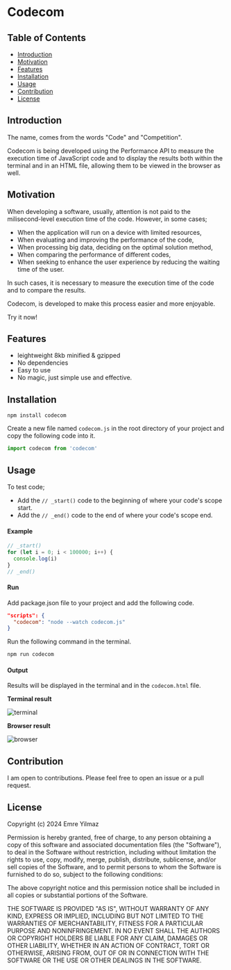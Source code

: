 # Codecom

## Table of Contents

- [Introduction](#introduction)
- [Motivation](#motivation)
- [Features](#features)
- [Installation](#installation)
- [Usage](#usage)
- [Contribution](#contribution)
- [License](#mit-license)

## Introduction

The name, comes from the words "Code" and "Competition".

Codecom is being developed using the Performance API to measure the execution time of JavaScript code and to display the results both within the terminal and in an HTML file, allowing them to be viewed in the browser as well.

## Motivation

When developing a software, usually, attention is not paid to the milisecond-level execution time of the code. However, in some cases;

- When the application will run on a device with limited resources,
- When evaluating and improving the performance of the code,
- When processing big data, deciding on the optimal solution method,
- When comparing the performance of different codes,
- When seeking to enhance the user experience by reducing the waiting time of the user.

In such cases, it is necessary to measure the execution time of the code and to compare the results.

Codecom, is developed to make this process easier and more enjoyable.

Try it now!

## Features

- leightweight 8kb minified & gzipped
- No dependencies
- Easy to use
- No magic, just simple use and effective.

## Installation

```
npm install codecom
```

Create a new file named `codecom.js` in the root directory of your project and copy the following code into it.

```JavaScript
import codecom from 'codecom'
```

## Usage

To test code;

- Add the `// _start()` code to the beginning of where your code's scope start.
- Add the `// _end()` code to the end of where your code's scope end.

#### Example

```JavaScript
// _start()
for (let i = 0; i < 100000; i++) {
  console.log(i)
}
// _end()
```

#### Run

Add package.json file to your project and add the following code.

```JSON
"scripts": {
  "codecom": "node --watch codecom.js"
}
```

Run the following command in the terminal.

```bash
npm run codecom
```

#### Output

Results will be displayed in the terminal and in the `codecom.html` file.

**Terminal result**

![terminal](https://docs.google.com/uc?export=open&id=1bxUeqFUVi4K_FAkU71DlRnC-PCug0JJV)

**Browser result**

![browser](https://docs.google.com/uc?export=open&id=176ENOURxd2yQyXjWdR6kjSmWEV6qKWxs)

## Contribution

I am open to contributions. Please feel free to open an issue or a pull request.

## License

Copyright (c) 2024 Emre Yilmaz

Permission is hereby granted, free of charge, to any person obtaining a copy of this software and associated documentation files (the "Software"), to deal in the Software without restriction, including without limitation the rights to use, copy, modify, merge, publish, distribute, sublicense, and/or sell copies of the Software, and to permit persons to whom the Software is furnished to do so, subject to the following conditions:

The above copyright notice and this permission notice shall be included in all copies or substantial portions of the Software.

THE SOFTWARE IS PROVIDED "AS IS", WITHOUT WARRANTY OF ANY KIND, EXPRESS OR IMPLIED, INCLUDING BUT NOT LIMITED TO THE WARRANTIES OF MERCHANTABILITY, FITNESS FOR A PARTICULAR PURPOSE AND NONINFRINGEMENT. IN NO EVENT SHALL THE AUTHORS OR COPYRIGHT HOLDERS BE LIABLE FOR ANY CLAIM, DAMAGES OR OTHER LIABILITY, WHETHER IN AN ACTION OF CONTRACT, TORT OR OTHERWISE, ARISING FROM, OUT OF OR IN CONNECTION WITH THE SOFTWARE OR THE USE OR OTHER DEALINGS IN THE SOFTWARE.
